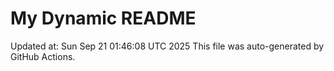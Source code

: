 # My Dynamic README
Updated at: Sun Sep 21 01:46:08 UTC 2025
This file was auto-generated by GitHub Actions.
